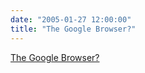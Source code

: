 ```yaml
---
date: "2005-01-27 12:00:00"
title: "The Google Browser?"
---
```


[The Google Browser?](/lemire/blog/2005/01-27-the-google-browser)

